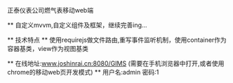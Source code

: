 正泰仪表公司燃气表移动web端

** 自定义mvvm,自定义组件及框架，继续完善ing...

** 技术特点
** 使用requirejs做文件路由,重写事件监听机制，使用container作为容器基类，view作为视图基类

** 在线地址:www.joshinrai.cn:8080/GIMS
(需要在手机浏览器中打开,或者使用chrome的移动web页开发模式)
** 用户名:admin 密码:1
